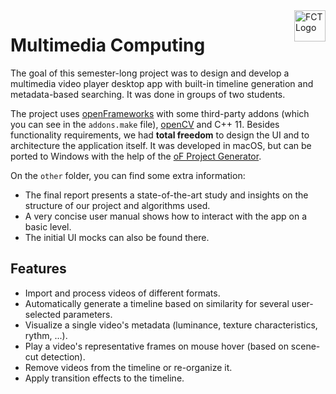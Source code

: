 <img src="https://i.imgur.com/L0NLajX.png" alt="FCT Logo" align="right" height="50" />

# Multimedia Computing

The goal of this semester-long project was to design and develop a multimedia video player desktop app with built-in timeline generation and metadata-based searching. It was done in groups of two students.

The project uses [openFrameworks](https://github.com/openframeworks/openFrameworks) with some third-party addons (which you can see in the `addons.make` file), [openCV](https://github.com/opencv/opencv) and C++ 11. Besides functionality requirements, we had **total freedom** to design the UI and to architecture the application itself. It was developed in macOS, but can be ported to Windows with the help of the [oF Project Generator](https://github.com/openframeworks/projectGenerator).

On the `other` folder, you can find some extra information:
- The final report presents a state-of-the-art study and insights on the structure of our project and algorithms used.
- A very concise user manual shows how to interact with the app on a basic level.
- The initial UI mocks can also be found there.

## Features

- Import and process videos of different formats.
- Automatically generate a timeline based on similarity for several user-selected parameters.
- Visualize a single video's metadata (luminance, texture characteristics, rythm, ...).
- Play a video's representative frames on mouse hover (based on scene-cut detection).
- Remove videos from the timeline or re-organize it.
- Apply transition effects to the timeline.
